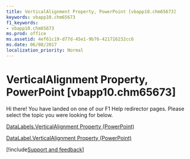 ```yaml
---
title: VerticalAlignment Property, PowerPoint [vbapp10.chm65673]
keywords: vbapp10.chm65673
f1_keywords:
- vbapp10.chm65673
ms.prod: office
ms.assetid: 4ef61c19-d77d-45e1-9b76-421716232cc6
ms.date: 06/08/2017
localization_priority: Normal
---
```



# VerticalAlignment Property, PowerPoint [vbapp10.chm65673]

Hi there! You have landed on one of our F1 Help redirector pages. Please select the topic you were looking for below.

[DataLabels.VerticalAlignment Property (PowerPoint)](http://msdn.microsoft.com/library/0d3b60ea-6d6f-7cc4-ef2a-0fc107553a7b%28Office.15%29.aspx)

[DataLabel.VerticalAlignment Property (PowerPoint)](http://msdn.microsoft.com/library/2be75c8e-9859-688d-689b-7ce935333664%28Office.15%29.aspx)

[!include[Support and feedback](~/includes/feedback-boilerplate.md)]